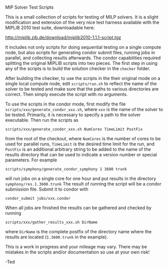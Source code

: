 MIP Solver Test Scripts

This is a small collection of scripts for testing of MILP solvers. 
It is a slight modification and extension of the very nice test harness 
available with the MIPLIB 2010 test suite, downloadable here:

http://miplib.zib.de/download/miplib2010-1.1.1-script.tgz

It includes not only scripts for doing sequential testing on a 
single compute node, but also scripts for generating condor submit
files, running jobs in parallel, and collecting results afterwards.
The condor capabilities required splitting the original MIPLIB
scripts into two pieces. The first step in using any of the scripts
is to build the solution checker in the ```checker``` folder.

After building the checker, to use the scripts in the their original
mode on a single local compute node, edit ```scripts/run.sh``` to reflect 
the name of the solver to be tested and make sure that the paths to
various directories are correct. Then simply execute the script with no
arguments.

To use the scripts in the condor mode, first modify the file
```scripts/xxx/generate_condor_xxx.sh```, where ```xxx``` is the name of 
the solver to be tested. Primarily, it is necessary to specify a path
to the solver executable. Then run the scripts as
```
scripts/xxx/generate_condor_xxx.sh NumCores TimeLimit PostFix
```
from the root of the checkout, where ```NumCores``` is the number of cores 
to be used for parallel runs, ```TimeLimit``` is the desired time limit for 
the run, and ```PostFix``` is an additional arbitrary string to be added to 
the name of the results directory that can be used to indicate a version 
number or special parameters. For example
```
scripts/symphony/generate_condor_symphony 1 3600 trunk
```
will run jobs on a single core for one hour and put results in the 
directory
```symphony/res.1.3600.trunk```
The result of running the script will be a condor submission file. 
Submit it to condor with
```
condor_submit jobs/xxx.condor
```
When all jobs are finished the results can be gathered and checked by
running
```
scripts/xxx/gather_results_xxx.sh DirName
```
where ```DirName``` is the complete postfix of the directory name where
the results are located (```1.3600.trunk``` in the example).

This is a work in progress and your mileage may vary. There may be
mistakes in the scripts and/or documentation so use at your own risk!

-Ted